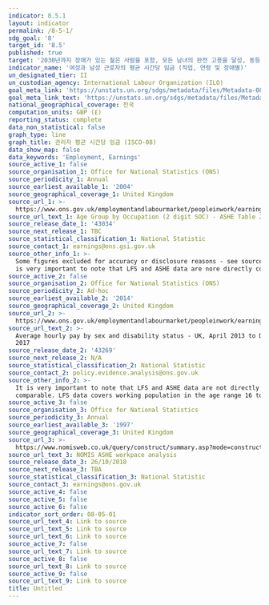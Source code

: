 ```yaml
---
indicator: 8.5.1
layout: indicator
permalink: /8-5-1/
sdg_goal: '8'
target_id: '8.5'
published: true
target: '2030년까지 장애가 있는 젊은 사람을 포함, 모든 남녀의 완전 고용을 달성, 동등한 가치의 업무에 대해 동등한 보수 보장'
indicator_name: '여성과 남성 근로자의 평균 시간당 임금 (직업, 연령 및 장애별)'
un_designated_tier: II
un_custodian_agency: International Labour Organization (ILO)
goal_meta_link: 'https://unstats.un.org/sdgs/metadata/files/Metadata-08-05-01.pdf'
goal_meta_link_text: 'https://unstats.un.org/sdgs/metadata/files/Metadata-08-05-01.pdf'
national_geographical_coverage: 전국
computation_units: GBP (£)
reporting_status: complete
data_non_statistical: false
graph_type: line
graph_title: 관리자 평균 시간당 임금 (ISCO-08)
data_show_map: false
data_keywords: 'Employment, Earnings'
source_active_1: false
source_organisation_1: Office for National Statistics (ONS)
source_periodicity_1: Annual
source_earliest_available_1: '2004'
source_geographical_coverage_1: United Kingdom
source_url_1: >-
  https://www.ons.gov.uk/employmentandlabourmarket/peopleinwork/earningsandworkinghours/datasets/agegroupbyoccupation2digitsocashetable20
source_url_text_1: Age Group by Occupation (2 digit SOC) - ASHE Table 20.5a
source_release_date_1: '43034'
source_next_release_1: TBC
source_statistical_classification_1: National Statistic
source_contact_1: earnings@ons.gsi.gov.uk
source_other_info_1: >-
  Some figures excluded for accuracy or disclosure reasons - see source data. It
  is very important to note that LFS and ASHE data are nore directly comparable.
source_active_2: false
source_organisation_2: Office for National Statistics (ONS)
source_periodicity_2: Ad-hoc
source_earliest_available_2: '2014'
source_geographical_coverage_2: United Kingdom
source_url_2: >-
  https://www.ons.gov.uk/employmentandlabourmarket/peopleinwork/earningsandworkinghours/adhocs/008588averagehourlypaybysexanddisabilitystatusukapril2013todecember2017
source_url_text_2: >-
  Average hourly pay by sex and disability status - UK, April 2013 to December
  2017
source_release_date_2: '43269'
source_next_release_2: N/A
source_statistical_classification_2: National Statistic
source_contact_2: policy.evidence.analysis@ons.gov.uk
source_other_info_2: >-
  It is very important to note that LFS and ASHE data are not directly
  comparable. LFS data covers working population in the age range 16 to 64.
source_active_3: false
source_organisation_3: Office for National Statistics
source_periodicity_3: Annual
source_earliest_available_3: '1997'
source_geographical_coverage_3: United Kingdom
source_url_3: >-
  https://www.nomisweb.co.uk/query/construct/summary.asp?mode=construct&version=0&dataset=99
source_url_text_3: NOMIS ASHE workpace analysis
source_release_date_3: 26/10/2018
source_next_release_3: TBA
source_statistical_classification_3: National Statistic
source_contact_3: earnings@ons.gov.uk
source_active_4: false
source_active_5: false
source_active_6: false
indicator_sort_order: 08-05-01
source_url_text_4: Link to source
source_url_text_5: Link to source
source_url_text_6: Link to source
source_active_7: false
source_url_text_7: Link to source
source_active_8: false
source_url_text_8: Link to source
source_active_9: false
source_url_text_9: Link to source
title: Untitled
---
```

